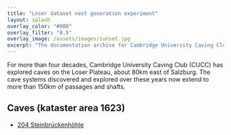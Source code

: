 ```yaml
---
title: "Loser dataset next generation experiment"
layout: splash
overlay_color: "#000"
overlay_filter: "0.5"
overlay_image: /assets/images/sunset.jpg
excerpt: "The documentation archive for Cambridge University Caving Club's expeditions to Austria"
---
```


For more than four decades, Cambridge University Caving Club (CUCC) has
explored caves on the Loser Plateau, about 80km east of Salzburg. The cave
systems discovered and explored over these years now extend to more than
150km of passages and shafts.

## Caves (kataster area 1623)

- [204 Steinbrückenhöhle](caves-1623/204)
